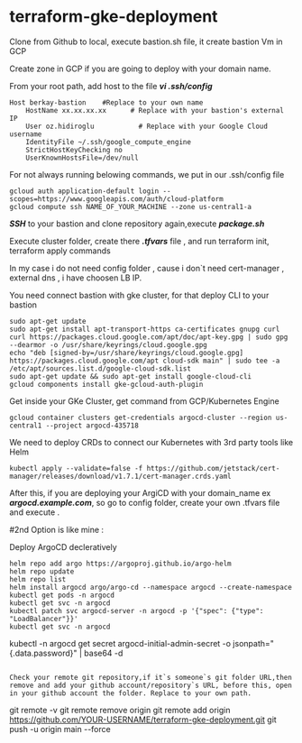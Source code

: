 # terraform-gke-deployment
Clone from Github to local, execute bastion.sh file, it create bastion Vm in GCP

Create zone in GCP if you are going to deploy with your domain name.

From your root path, add host to the file ***vi .ssh/config***
```
Host berkay-bastion    #Replace to your own name
    HostName xx.xx.xx.xx      # Replace with your bastion's external IP
    User oz.hidiroglu           # Replace with your Google Cloud username
    IdentityFile ~/.ssh/google_compute_engine
    StrictHostKeyChecking no
    UserKnownHostsFile=/dev/null
```
For not always running belowing commands, we put in our .ssh/config file
    
```
gcloud auth application-default login --scopes=https://www.googleapis.com/auth/cloud-platform  
gcloud compute ssh NAME_OF_YOUR_MACHINE --zone us-central1-a   
```

***SSH*** to your bastion and clone repository again,execute ***package.sh***

Execute cluster folder, create there ***.tfvars*** file , and run terraform init, terraform apply commands

In my case i do not  need config folder , cause i don`t need cert-manager , external dns , i have choosen LB IP.

You need connect bastion with gke cluster, for that deploy CLI to your bastion
```
sudo apt-get update
sudo apt-get install apt-transport-https ca-certificates gnupg curl
curl https://packages.cloud.google.com/apt/doc/apt-key.gpg | sudo gpg --dearmor -o /usr/share/keyrings/cloud.google.gpg
echo "deb [signed-by=/usr/share/keyrings/cloud.google.gpg] https://packages.cloud.google.com/apt cloud-sdk main" | sudo tee -a /etc/apt/sources.list.d/google-cloud-sdk.list
sudo apt-get update && sudo apt-get install google-cloud-cli
gcloud components install gke-gcloud-auth-plugin
```

Get inside your GKe Cluster, get command from GCP/Kubernetes Engine
```
gcloud container clusters get-credentials argocd-cluster --region us-central1 --project argocd-435718
```
We need to deploy CRDs to connect our Kubernetes with 3rd party tools like Helm
```
kubectl apply --validate=false -f https://github.com/jetstack/cert-manager/releases/download/v1.7.1/cert-manager.crds.yaml
```
After this, if you are deploying your ArgiCD with your domain_name ex ***argocd.example.com***, so go to config folder, create your own .tfvars file and execute . 

#2nd Option is like mine :

Deploy ArgoCD decleratively 
```
helm repo add argo https://argoproj.github.io/argo-helm
helm repo update
helm repo list
helm install argocd argo/argo-cd --namespace argocd --create-namespace
kubectl get pods -n argocd
kubectl get svc -n argocd
kubectl patch svc argocd-server -n argocd -p '{"spec": {"type": "LoadBalancer"}}'
kubectl get svc -n argocd
```
kubectl -n argocd get secret argocd-initial-admin-secret -o jsonpath="{.data.password}" | base64 -d
```

Check your remote git repository,if it`s someone`s git folder URL,then remove and add your github account/repository`s URL, before this, open in your github account the folder. Replace to your own path.
```
git remote -v 
git remote remove origin
git remote add origin https://github.com/YOUR-USERNAME/terraform-gke-deployment.git
git push -u origin main --force
```